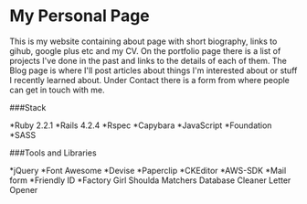 # My Personal Page

This is my website containing about page with short biography, links to gihub, google plus etc and my CV. On the portfolio page there is a list of projects I've done in the past and links to the details of each of them. The Blog page is where I'll post articles about things I'm interested about or stuff I recently learned about. Under Contact there is a form from where people can get in touch with me.

###Stack

*Ruby 2.2.1
*Rails 4.2.4
*Rspec
*Capybara
*JavaScript
*Foundation
*SASS


###Tools and Libraries

*jQuery
*Font Awesome
*Devise
*Paperclip
*CKEditor
*AWS-SDK
*Mail form
*Friendly ID
*Factory Girl
Shoulda Matchers
Database Cleaner
Letter Opener
